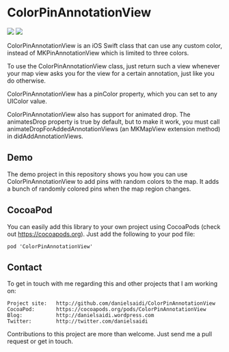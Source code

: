 ColorPinAnnotationView
======================

[![](https://img.shields.io/cocoapods/v/ColorPinAnnotationView.svg)](https://cocoapods.org/pods/ColorPinAnnotationView)
![](https://img.shields.io/cocoapods/p/ColorPinAnnotationView.svg)

ColorPinAnnotationView is an iOS Swift class that can use
any custom color, instead of MKPinAnnotationView which is
limited to three colors.

To use the ColorPinAnnotationView class, just return such
a view whenever your map view asks you for the view for a
certain annotation, just like you do otherwise.

ColorPinAnnotationView has a pinColor property, which you
can set to any UIColor value.

ColorPinAnnotationView also has support for animated drop.
The animatesDrop property is true by default, but to make
it work, you must call animateDropForAddedAnnotationViews
(an MKMapView extension method) in didAddAnnotationViews.


Demo
----

The demo project in this repository shows you how you can
use ColorPinAnnotationView to add pins with random colors
to the map. It adds a bunch of randomly colored pins when
the map region changes.


CocoaPod
--------

You can easily add this library to your own project using
CocoaPods (check out https://cocoapods.org). Just add the
following to your pod file:

    pod 'ColorPinAnnotationView'


Contact
------------

To get in touch with me regarding this and other projects
that I am working on:

	Project site:	http://github.com/danielsaidi/ColorPinAnnotationView
	CocoaPod:		https://cocoapods.org/pods/ColorPinAnnotationView
	Blog:			http://danielsaidi.wordpress.com
	Twitter:		http://twitter.com/danielsaidi
	
Contributions to this project are more than welcome. Just
send me a pull request or get in touch.



